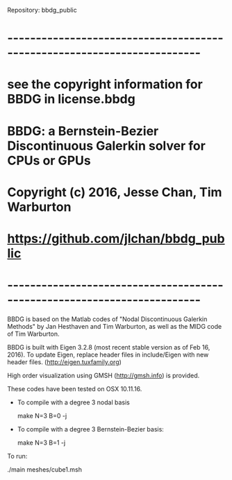 Repository: bbdg_public

# ------------------------------------------------------------------------
# see the copyright information for BBDG in license.bbdg
# BBDG: a Bernstein-Bezier Discontinuous Galerkin solver for CPUs or GPUs
# Copyright (c) 2016, Jesse Chan, Tim Warburton
# https://github.com/jlchan/bbdg_public
# ------------------------------------------------------------------------

BBDG is based on the Matlab codes of "Nodal Discontinuous Galerkin Methods" by Jan Hesthaven and Tim Warburton, as well as the MIDG code of Tim Warburton.

BBDG is built with Eigen 3.2.8 (most recent stable version as of Feb 16, 2016).
To update Eigen, replace header files in include/Eigen with new header files. (http://eigen.tuxfamily.org)

High order visualization using GMSH (http://gmsh.info) is provided.  

These codes have been tested on OSX 10.11.16.

- To compile with a degree 3 nodal basis 

   make N=3 B=0 -j

- To compile with a degree 3 Bernstein-Bezier basis:

   make N=3 B=1 -j

To run:

./main meshes/cube1.msh


